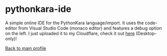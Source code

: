 # pythonkara-ide
A simple online IDE for the PythonKara language/import. It uses the code-editor from Visual Studio Code (monaco editor) and features a debug option on the left.
I just uploaded it to my Cloudflare, check it out [here](https://python-kara.pages.dev/) (Desktop-only)!

[Back to main profile](https://github.com/einfachniemmand)
